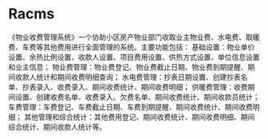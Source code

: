 # Racms
 《物业收费管理系统》一个协助小区房产物业部门收取业主物业费、水电费、取暖费、车费等其他费用进行全面管理的系统。主要功能包括： 基础设置：物业单价设置、余热比例设置、收款人设置、项目费用设置、供热方式设置、单位信息设置和业主信息； 物业费管理：物业费登记、物业费截止日期、物业费到期提醒、期间收款人统计和期间收费明细查询； 水电费管理：抄表日期设置、创建抄表名单、抄表录入、收费录入、期间收费统计、期间收费明细； 供暖费管理：收费期间设置、创建收费名单、收费录入、欠费名单、期间收费统计、期间收款员统计； 车费管理：车费登记、车费截止日期、车费到期提醒、期间收费统计、期间收费明细； 其他管理和综合统计：其他费用登记、期间收费统计、期间收费明细、期间综合统计、期间收款人统计等。
